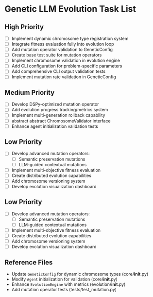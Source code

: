 # Genetic LLM Evolution Task List

## High Priority
- [ ] Implement dynamic chromosome type registration system
- [ ] Integrate fitness evaluation fully into evolution loop
- [ ] Add mutation operator validation to GeneticConfig
- [ ] Create base test suite for mutation operators
- [ ] Implement chromosome validation in evolution engine
- [ ] Add CLI configuration for problem-specific parameters
- [ ] Add comprehensive CLI output validation tests
- [ ] Implement mutation rate validation in GeneticConfig

## Medium Priority
- [ ] Develop DSPy-optimized mutation operator
- [ ] Add evolution progress tracking/metrics system
- [ ] Implement multi-generation rollback capability
- [ ] abstract abstract ChromosomeValidator interface
- [ ] Enhance agent initialization validation tests

## Low Priority
- [ ] Develop advanced mutation operators:
  - [ ] Semantic preservation mutations
  - [ ] LLM-guided contextual mutations
- [ ] Implement multi-objective fitness evaluation
- [ ] Create distributed evolution capabilities
- [ ] Add chromosome versioning system
- [ ] Develop evolution visualization dashboard

## Low Priority
- [ ] Develop advanced mutation operators:
  - [ ] Semantic preservation mutations
  - [ ] LLM-guided contextual mutations
- [ ] Implement multi-objective fitness evaluation
- [ ] Create distributed evolution capabilities
- [ ] Add chromosome versioning system
- [ ] Develop evolution visualization dashboard

## Reference Files
- Update `GeneticConfig` for dynamic chromosome types (core/__init__.py)
- Modify `Agent` initialization for validation (core/__init__.py)
- Enhance `EvolutionEngine` with metrics (evolution/__init__.py)
- Add mutation operator tests (tests/test_mutation.py)

